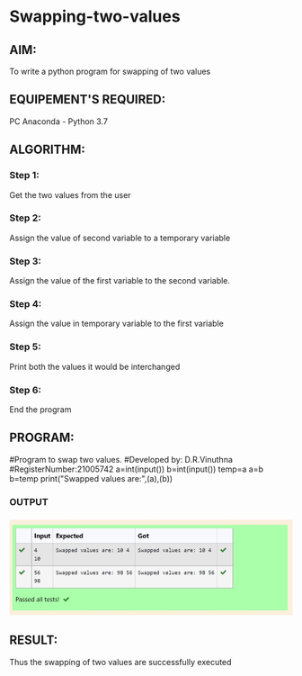 # Swapping-two-values
## AIM:
To write a python program for swapping of two values
## EQUIPEMENT'S REQUIRED: 
PC
Anaconda - Python 3.7
## ALGORITHM: 
### Step 1:
Get the two values from the user
### Step 2: 
Assign the value of second variable to a temporary variable 
### Step 3: 
Assign the value of the first variable to the second variable.
### Step 4:  
Assign the value in temporary variable to the first variable
### Step 5: 
Print both the values it would be interchanged
### Step 6: 
End the program
## PROGRAM:
#Program to swap two values.
#Developed by: D.R.Vinuthna
#RegisterNumber:21005742
a=int(input())
b=int(input())
temp=a
a=b
b=temp
print("Swapped values are:",(a),(b))

### OUTPUT 

![output](./values.jpg)



## RESULT:
Thus the swapping of two values are successfully executed




